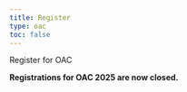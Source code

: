 ```yaml
---
title: Register
type: oac
toc: false
---
```


<div class="oac-section">
<div class="section-content">

<div class="section-title">Register for OAC</div>
<div class="section-title-underline"></div>

<p>
  <!-- Fill out the form below to register for the Online Astronomy Competition (OAC). Participation is free and open to all eligible high school students worldwide. -->
  <!-- <strong>Registration deadline is September 4, 2025</strong>. Please ensure all information is accurate and complete. -->

  <strong>Registrations for OAC 2025 are now closed.</strong>
</p>

<!-- <div class="registration-box">
  <form
    action=""
    method="POST"
    class="registration-form-card"
  >
    <label class="registration-form-label">
      Full Name *
      <input type="text" name="fullName" class="registration-form-input" required>
    </label>
    <label class="registration-form-label">
      Student Email *
      <input type="email" name="email" class="registration-form-input" required>
    </label>
    <label class="registration-form-label">
      Parent/Guardian Email *
      <input type="email" name="parentEmail" class="registration-form-input" required>
    </label>
    <label class="registration-form-label">
      School Name *
      <input type="text" name="school" class="registration-form-input" required>
    </label>
    <label class="registration-form-label">
      Grade Level *
      <select name="grade" class="registration-form-input" required>
        <option value="">Select Grade</option>
        <option value="9">Grade 9</option>
        <option value="10">Grade 10</option>
        <option value="11">Grade 11</option>
        <option value="12">Grade 12</option>
      </select>
    </label>
    <label class="registration-form-label">
      Age *
      <select name="age" class="registration-form-input" required>
        <option value="">Select Age</option>
        <option value="15-">15 or younger</option>
        <option value="16">16</option>
        <option value="17">17</option>
        <option value="18">18</option>
      </select>
    </label>
    <label class="registration-form-label">
      Country *
      <input type="text" name="country" class="registration-form-input" required>
    </label>
    <label class="registration-form-label">
      Previous Astronomy Experience (Optional)
      <textarea name="previousExperience" rows="3" class="registration-form-input" placeholder="Tell us about any astronomy courses, competitions, or activities you've participated in..."></textarea>
    </label>
    <label class="registration-form-agreement-row" style="align-items: flex-start;">
      <input type="checkbox" name="agreement" class="registration-form-checkbox" required>
      <span class="registration-form-agreement-label">
        I agree to the competition rules and confirm I am eligible to participate based on the age and grade requirements. *
      </span>
    </label>
    <button type="submit" class="registration-form-submit-btn">Register for OAC - Free!</button>
  </form>
</div>

<div class="contact-btn">
<p style="text-align:center; margin-top:2rem;">
  Questions? <a href="mailto:onlineastrocompetition@gmail.com" class="contact-btn">Contact us</a>
</p>
</div> -->

  </div>
</div>
